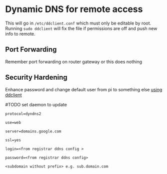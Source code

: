 # Dynamic DNS for remote access
This will go in `/etc/ddclient.conf` which must only be editable by root. Running `sudo ddclient` will fix the file if permissions are off and push new info to remote.

## Port Forwarding
Remember port forwarding on router gateway or this does nothing

## Security Hardening
Enhance password and change default user from pi to something else [using ddclient](https://serdima.wordpress.com/2018/04/23/tutorial-updating-dynamic-dns-with-ddclient/)

#TODO  set daemon to update

```
protocol=dyndns2

use=web

server=domains.google.com

ssl=yes

login=<from registrar ddns config >

password=<from registrar ddns config>

<subdomain without prefix> e.g. sub.domain.com
```